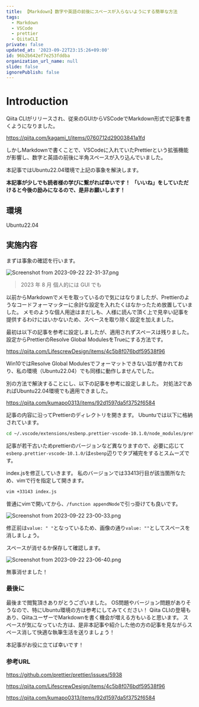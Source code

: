 ```yaml
---
title: 【Markdown】数字や英語の前後にスペースが入らないようにする簡単な方法
tags:
  - Markdown
  - VSCode
  - prettier
  - QiitaCLI
private: false
updated_at: '2023-09-22T23:15:26+09:00'
id: 96b2b642ef7e253fddba
organization_url_name: null
slide: false
ignorePublish: false
---
```


# Introduction

Qiita CLIがリリースされ、従来のGUIからVSCodeでMarkdown形式で記事を書くようになりました。

https://qiita.com/kagami_t/items/0760712d29003841a1fd

しかしMarkdownで書くことで、VSCodeに入れていたPrettierという拡張機能が影響し、数字と英語の前後に半角スペースが入り込んでいました。

本記事ではUbuntu22.04環境で上記の事象を解決します。

**本記事が少しでも読者様の学びに繋がれば幸いです！**
**「いいね」をしていただけると今後の励みになるので、是非お願いします！**

## 環境

Ubuntu22.04

## 実施内容

まずは事象の確認を行います。

![Screenshot from 2023-09-22 22-31-37.png](https://qiita-image-store.s3.ap-northeast-1.amazonaws.com/0/3292052/451afcd0-885a-54cc-c93d-30ee07776d84.png)

> 2023 年 8 月
> 個人的には GUI でも

以前からMarkdownでメモを取っているので気にはなりましたが、Prettierのようなコードフォーマッターに余計な設定を入れたくはなかったため放置していました。
メモのような個人用途はまだしも、人様に読んで頂く上で見辛い記事を提供するわけにはいかないため、スペースを取り除く設定を加えました。

最初は以下の記事を参考に設定しましたが、適用されずスペースは残りました。
設定からPrettierのResolve Global ModulesをTrueにする方法です。

https://qiita.com/LifescrewDesign/items/4c5b8f076bdf59538f96

Win10ではResolve Global Modulesでフォーマットできない旨が書かれており、私の環境（Ubuntu22.04）でも同様に動作しませんでした。

別の方法で解決することにし、以下の記事を参考に設定しました。
対処法2であればUbuntu22.04環境でも適用できました。

https://qiita.com/kumapo0313/items/92d1597da5f3752f6584

記事の内容に沿ってPrettierのディレクトリを開きます。
Ubuntuでは以下に格納されています。

```bash
cd ~/.vscode/extensions/esbenp.prettier-vscode-10.1.0/node_modules/prettier/
```

記事が若干古いためprettierのバージョンなど異なりますので、必要に応じて`esbenp.prettier-vscode-10.1.0/`は`esbenp`辺りでタブ補完をするとスムーズです。

index.jsを修正していきます。
私のバージョンでは33413行目が該当箇所なため、vimで行を指定して開きます。

```bash
vim +33143 index.js
```

普通にvimで開いてから、`/function appendNode`で引っ掛けても良いです。

![Screenshot from 2023-09-22 23-00-33.png](https://qiita-image-store.s3.ap-northeast-1.amazonaws.com/0/3292052/7679ff04-3c1e-ba3b-84e5-bdfa72f4145e.png)

修正前は`value: " "`となっているため、画像の通り`value: ""`としてスペースを消しましょう。

スペースが消せるか保存して確認します。

![Screenshot from 2023-09-22 23-06-40.png](https://qiita-image-store.s3.ap-northeast-1.amazonaws.com/0/3292052/1f599584-847b-59c6-9a35-354047d2de21.png)

無事消せました！

### 最後に

最後まで閲覧頂きありがとうございました。
OS問題やバージョン問題がありそうなので、特にUbuntu環境の方は参考にしてみてください！
Qiita CLIの登場もあり、QiitaユーザーでMarkdownを書く機会が増える方もいると思います。
スペースが気になっていた方は、是非本記事や紹介した他の方の記事を見ながらスペース消して快適な執筆生活を送りましょう！

本記事がお役に立てば幸いです！

### 参考URL

https://github.com/prettier/prettier/issues/5938

https://qiita.com/LifescrewDesign/items/4c5b8f076bdf59538f96

https://qiita.com/kumapo0313/items/92d1597da5f3752f6584
